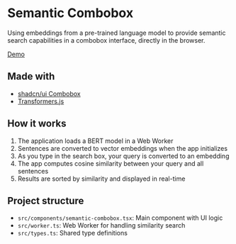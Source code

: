# Semantic Combobox

Using embeddings from a pre-trained language model to provide semantic search capabilities in a combobox interface, directly in the browser.

[Demo](https://codesandbox.io/p/devbox/github/oaarnikoivu/semantic-combobox)

## Made with

- [shadcn/ui Combobox](https://ui.shadcn.com/docs/components/combobox)
- [Transformers.js](https://huggingface.co/docs/transformers.js/en/index)

## How it works

1. The application loads a BERT model in a Web Worker
2. Sentences are converted to vector embeddings when the app initializes
3. As you type in the search box, your query is converted to an embedding
4. The app computes cosine similarity between your query and all sentences
5. Results are sorted by similarity and displayed in real-time

## Project structure

- `src/components/semantic-combobox.tsx`: Main component with UI logic
- `src/worker.ts`: Web Worker for handling similarity search
- `src/types.ts`: Shared type definitions

